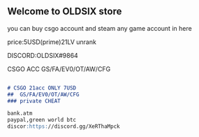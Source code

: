 ## Welcome to OLDSIX store

you can buy csgo account and steam any game account in here

price:5USD(prime)21LV unrank

DISCORD:OLDSIX#9864

CSGO ACC GS/FA/EV0/OT/AW/CFG 

```markdown

# CSGO 21acc ONLY 7USD
##  GS/FA/EV0/OT/AW/CFG 
### private CHEAT

bank.atm
paypal,green world btc
discor:https://discord.gg/XeRThaMpck
